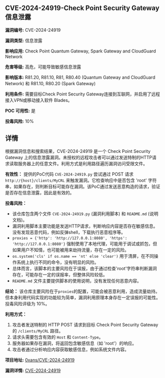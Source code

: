## CVE-2024-24919-Check Point Security Gateway 信息泄露

**漏洞编号:** CVE-2024-24919

**漏洞类型:** 信息泄露

**影响应用:** Check Point Quantum Gateway, Spark Gateway and CloudGuard Network

**危害等级:** 高危，可能导致敏感信息泄露

**影响版本:** R81.20, R81.10, R81, R80.40 (Quantum Gateway and CloudGuard Network) 和 R81.10, R80.20 (Spark Gateway)

**利用条件:** 需要目标Check Point Security Gateway连接到互联网，并启用了远程接入VPN或移动接入软件 Blades。

**POC 可用性:** 是

**投毒风险:** 10%

## 详情

根据漏洞信息和搜索结果，CVE-2024-24919 是一个 Check Point Security Gateway 上的信息泄露漏洞。未授权的远程攻击者可以通过发送特制的HTTP请求读取服务器上的任意文件。利用方式是利用路径遍历漏洞访问受限文件。

**有效性：**
提供的PoC代码 `CVE-2024-24919.py` 尝试通过 POST 请求 `http://{host}/clients/MyCRL` 来触发漏洞。它检查响应中是否包含 'root' 字符串，如果存在，则判断目标可能存在漏洞。该PoC通过发送恶意构造的请求，验证是否存在信息泄露，因此是有效的。

**投毒风险：**
*   该仓库包含两个文件 `CVE-2024-24919.py` (漏洞利用脚本) 和 `README.md` (说明文档)。
*   漏洞利用脚本主要功能是发送HTTP请求，判断响应内容是否存在敏感信息。没有发现恶意代码，例如反弹shell，下载执行恶意程序等。
*   `proxies = {'http': 'http://127.0.0.1:8080', 'https': 'http://127.0.0.1:8080'}` 强制使用了本地代理，可能用于调试或抓包，但如果用户不知情，也可能被用来劫持流量，存在一定的风险。
*   `os.system('cls' if os.name == 'nt' else 'clear')`  用于清屏，在不同操作系统上执行不同的命令，没有明显的风险。
*   总体而言，该脚本的主要风险在于误报，由于通过检查'root'字符串判断漏洞存在，可能存在一定的误报率，但整体风险较低。
*   `README.md` 文件主要提供脚本的使用说明，没有发现任何恶意内容。

**结论：**
该仓库主要风险在于`proxies`的配置，可能会被恶意利用，造成流量劫持。但本身利用代码实现的功能较为简单，漏洞利用原理本身存在一定误报的可能性。投毒风险评级为 10%。

**利用方式：**
1.  攻击者发送特制的 HTTP POST 请求到目标 Check Point Security Gateway 的 `/clients/MyCRL` 路径。
2.  请求头需要包含有效的 `Host` 和 `Content-Type`。
3.  服务器如果存在漏洞，将返回包含敏感信息（如 'root'）的响应。
4.  攻击者通过分析响应内容获取敏感信息，例如系统文件内容。

**项目地址:** [0xans/CVE-2024-24919](https://github.com/0xans/CVE-2024-24919)

**漏洞详情:** [CVE-2024-24919](https://nvd.nist.gov/vuln/detail/CVE-2024-24919)